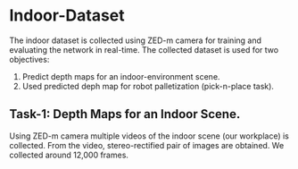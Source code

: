 # Indoor-Dataset

The indoor dataset is collected using ZED-m camera for training and evaluating the network in real-time. The collected dataset is used for two objectives:
1. Predict depth maps for an indoor-environment scene.
2. Used predicted deph map for robot palletization (pick-n-place task).

## Task-1: Depth Maps for an Indoor Scene.
Using ZED-m camera multiple videos of the indoor scene (our workplace) is collected. From the video, stereo-rectified pair of images are obtained. We collected around 12,000 frames.  
